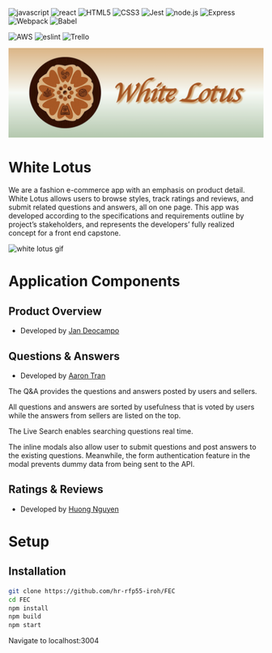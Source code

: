 ![javascript](https://img.shields.io/badge/JavaScript-323330?style=for-the-badge&logo=javascript&logoColor=F7DF1E)
![react](https://img.shields.io/badge/React-20232A?style=for-the-badge&logo=react&logoColor=61DAFB)
![HTML5](https://img.shields.io/badge/HTML5-E34F26?style=for-the-badge&logo=html5&logoColor=white)
![CSS3](https://img.shields.io/badge/CSS3-1572B6?style=for-the-badge&logo=css3&logoColor=white)
![Jest](https://img.shields.io/badge/-Jest-20232A?style=for-the-badge&logo=jest&logoColor=red)
![node.js](https://img.shields.io/badge/Node.js-20232A?style=for-the-badge&logo=nodedotjs&logoColor=green)
![Express](https://img.shields.io/badge/-Express-20232A?style=for-the-badge&logo=express&logoColor=yellow)
![Webpack](https://img.shields.io/badge/-webpack-20232A?style=for-the-badge&logo=webpack&logoColor=blueviolet)
![Babel](https://img.shields.io/badge/-Babel-20232A?style=for-the-badge&logo=babel&logoColor=yellow)

![AWS](https://img.shields.io/badge/Amazon_AWS-{232F3E}?style=for-the-badge&logo=amazonaws&logoColor=white)
![eslint](https://img.shields.io/badge/eslint-3A33D1?style=for-the-badge&logo=eslint&logoColor=white)
![Trello](https://img.shields.io/badge/Trello-0052CC?style=for-the-badge&logo=trello&logoColor=white)

![white_lotus_banner](docs/img/whiteLotus_banner.png)



# White Lotus

We are a fashion e-commerce app with an emphasis on product detail. White Lotus allows users to browse styles, track ratings and reviews, and submit related questions and answers, all on one page. This app was developed according to the specifications and requirements outline by project’s stakeholders, and represents the developers’ fully realized concept for a front end capstone.

![white lotus gif](docs/img/whitelotusdemo3.gif)

# Application Components
## Product Overview

- Developed by [Jan Deocampo](https://github.com/Darumin)

## Questions & Answers

- Developed by [Aaron Tran](https://github.com/aaronlamtran)

The Q&A provides the questions and answers posted by users and sellers. 

All questions and answers are sorted by usefulness that is voted by users while the answers from sellers are listed on the top. 

The Live Search enables searching questions real time. 

The inline modals also allow user to submit questions and post answers to the existing questions. Meanwhile, the form authentication feature in the modal prevents dummy data from being sent to the API. 

## Ratings & Reviews

- Developed by [Huong Nguyen](https://github.com/huongtran1993)

# Setup
## Installation
```bash
git clone https://github.com/hr-rfp55-iroh/FEC
cd FEC
npm install
npm build
npm start
```
Navigate to localhost:3004



